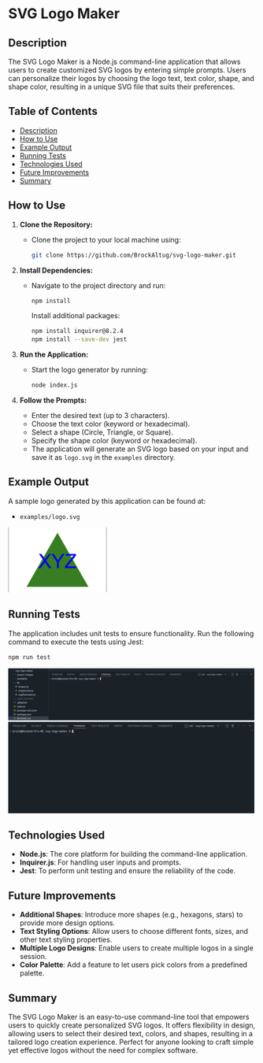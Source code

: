 # SVG Logo Maker

## Description

The SVG Logo Maker is a Node.js command-line application that allows users to create customized SVG logos by entering simple prompts. Users can personalize their logos by choosing the logo text, text color, shape, and shape color, resulting in a unique SVG file that suits their preferences.

## Table of Contents

- [Description](#description)
- [How to Use](#how-to-use)
- [Example Output](#example-output)
- [Running Tests](#running-tests)
- [Technologies Used](#technologies-used)
- [Future Improvements](#future-improvements)
- [Summary](#summary)

## How to Use

1. **Clone the Repository:**

   - Clone the project to your local machine using:
     ```bash
     git clone https://github.com/BrockAltug/svg-logo-maker.git
     ```

2. **Install Dependencies:**

   - Navigate to the project directory and run:
     ```bash
     npm install
     ```
     Install additional packages:
     ```bash
     npm install inquirer@8.2.4
     npm install --save-dev jest
     ```

3. **Run the Application:**

   - Start the logo generator by running:
     ```bash
     node index.js
     ```

4. **Follow the Prompts:**
   - Enter the desired text (up to 3 characters).
   - Choose the text color (keyword or hexadecimal).
   - Select a shape (Circle, Triangle, or Square).
   - Specify the shape color (keyword or hexadecimal).
   - The application will generate an SVG logo based on your input and save it as `logo.svg` in the `examples` directory.

## Example Output

A sample logo generated by this application can be found at:

- `examples/logo.svg`

<img src="./assets/images/demo.png" alt="Sample Logo" width="200">

## Running Tests

The application includes unit tests to ensure functionality. Run the following command to execute the tests using Jest:

```bash
npm run test
```

<img src="./assets/images/demo1.gif" alt="Demo Vid">
<img src="./assets/images/demo2.gif" alt="Demo Test">

## Technologies Used

- **Node.js**: The core platform for building the command-line application.
- **Inquirer.js**: For handling user inputs and prompts.
- **Jest**: To perform unit testing and ensure the reliability of the code.

## Future Improvements

- **Additional Shapes**: Introduce more shapes (e.g., hexagons, stars) to provide more design options.
- **Text Styling Options**: Allow users to choose different fonts, sizes, and other text styling properties.
- **Multiple Logo Designs**: Enable users to create multiple logos in a single session.
- **Color Palette**: Add a feature to let users pick colors from a predefined palette.

## Summary

The SVG Logo Maker is an easy-to-use command-line tool that empowers users to quickly create personalized SVG logos. It offers flexibility in design, allowing users to select their desired text, colors, and shapes, resulting in a tailored logo creation experience. Perfect for anyone looking to craft simple yet effective logos without the need for complex software.
